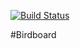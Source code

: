 [![Build Status](https://travis-ci.org/vkingmaker/bird-board.svg?branch=master)](https://travis-ci.org/vkingmaker/bird-board)

#Birdboard
